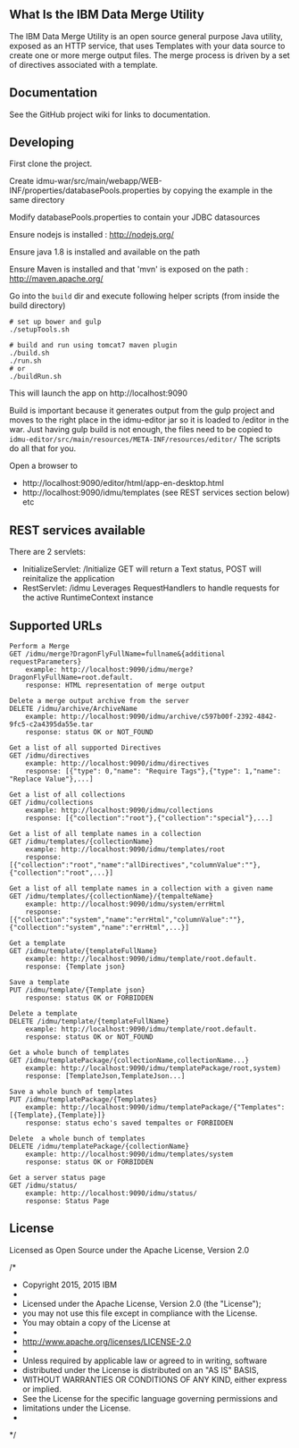 ## What Is the IBM Data Merge Utility

The IBM Data Merge Utility is an open source general purpose Java utility, 
exposed as an HTTP service, that uses Templates with your data source to create 
one or more merge output files. The merge process is driven by a set of directives 
associated with a template. 

## Documentation

See the GitHub project wiki for links to documentation. 

## Developing
First clone the project.

Create idmu-war/src/main/webapp/WEB-INF/properties/databasePools.properties by copying the example in the same directory

Modify databasePools.properties to contain your JDBC datasources

Ensure nodejs is installed : http://nodejs.org/

Ensure java 1.8 is installed and available on the path

Ensure Maven is installed and that 'mvn' is exposed on the path : http://maven.apache.org/

Go into the `build` dir and execute following helper scripts (from inside the build directory)

    # set up bower and gulp
    ./setupTools.sh

    # build and run using tomcat7 maven plugin
    ./build.sh
    ./run.sh
    # or
    ./buildRun.sh

This will launch the app on http://localhost:9090

Build is important because it generates output from the gulp project and moves to the right place in the idmu-editor jar so it is loaded to /editor in the war.
Just having gulp build is not enough, the files need to be copied to `idmu-editor/src/main/resources/META-INF/resources/editor/`
The scripts do all that for you.

Open a browser to
- http://localhost:9090/editor/html/app-en-desktop.html
- http://localhost:9090/idmu/templates (see REST services section below)
etc



## REST services available
There are 2 servlets:
- InitializeServlet: /Initialize
  GET will return a Text status, POST will reinitalize the application
- RestServlet: /idmu
  Leverages RequestHandlers to handle requests for the active RuntimeContext instance

## Supported URLs
	Perform a Merge
    GET /idmu/merge?DragonFlyFullName=fullname&{additional requestParameters} 
    	example: http://localhost:9090/idmu/merge?DragonFlyFullName=root.default. 
    	response: HTML representation of merge output

	Delete a merge output archive from the server
    DELETE /idmu/archive/ArchiveName 
    	example: http://localhost:9090/idmu/archive/c597b00f-2392-4842-9fc5-c2a4395da55e.tar 
    	response: status OK or NOT_FOUND

	Get a list of all supported Directives
    GET /idmu/directives 
		example: http://localhost:9090/idmu/directives
    	response: [{"type": 0,"name": "Require Tags"},{"type": 1,"name": "Replace Value"},...]
    	
	Get a list of all collections
    GET /idmu/collections 
    	example: http://localhost:9090/idmu/collections
    	response: [{"collection":"root"},{"collection":"special"},...]
    
	Get a list of all template names in a collection
    GET /idmu/templates/{collectionName} 
    	example: http://localhost:9090/idmu/templates/root
        response: [{"collection":"root","name":"allDirectives","columnValue":""},{"collection":"root",...}]

	Get a list of all template names in a collection with a given name
    GET /idmu/templates/{collectionName}/{tempalteName}
    	example: http://localhost:9090/idmu/system/errHtml
        response: [{"collection":"system","name":"errHtml","columnValue":""},{"collection":"system","name":"errHtml",...}]

	Get a template
    GET /idmu/template/{templateFullName}
    	example: http://localhost:9090/idmu/template/root.default.
	    response: {Template json}

	Save a template
    PUT /idmu/template/{Template json}
    	response: status OK or FORBIDDEN

	Delete a template
    DELETE /idmu/template/{templateFullName} 
    	example: http://localhost:9090/idmu/template/root.default.
    	response: status OK or NOT_FOUND

	Get a whole bunch of templates
    GET /idmu/templatePackage/{collectionName,collectionName...} 
    	example: http://localhost:9090/idmu/templatePackage/root,system)
        response: [TemplateJson,TemplateJson...]

	Save a whole bunch of templates
    PUT /idmu/templatePackage/{Templates} 
    	example: http://localhost:9090/idmu/templatePackage/{"Templates":[{Template},{Template}]}
    	response: status echo's saved tempaltes or FORBIDDEN

	Delete  a whole bunch of templates
    DELETE /idmu/templatePackage/{collectionName} 
    	example: http://localhost:9090/idmu/templates/system
    	response: status OK or FORBIDDEN
    	
    Get a server status page
    GET /idmu/status/ 
    	example: http://localhost:9090/idmu/status/
    	response: Status Page
    	
    
## License

Licensed as Open Source under the Apache License, Version 2.0

/*
 * Copyright 2015, 2015 IBM
 * 
 * Licensed under the Apache License, Version 2.0 (the "License");
 * you may not use this file except in compliance with the License.
 * You may obtain a copy of the License at
 * 
 * http://www.apache.org/licenses/LICENSE-2.0
 * 
 * Unless required by applicable law or agreed to in writing, software
 * distributed under the License is distributed on an "AS IS" BASIS,
 * WITHOUT WARRANTIES OR CONDITIONS OF ANY KIND, either express or implied.
 * See the License for the specific language governing permissions and
 * limitations under the License.
 *
 */
